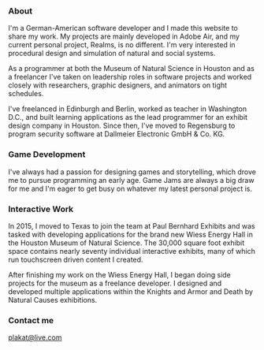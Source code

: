 ### About

I'm a German-American software developer and I made this website to share my work. My projects are mainly developed in Adobe Air, and my current personal project, Realms, is no different. I'm very interested in procedural design and simulation of natural and social systems.

As a programmer at both the Museum of Natural Science in Houston and as a freelancer I've taken on leadership roles in software projects and worked closely with researchers, graphic designers, and animators on tight schedules.

I've freelanced in Edinburgh and Berlin, worked as teacher in Washington D.C., and built learning applications as the lead programmer for an exhibit design company in Houston. Since then, I've moved to Regensburg to program security software at Dallmeier Electronic GmbH & Co. KG.

### Game Development

I've always had a passion for designing games and storytelling, which drove me to pursue programming an early age. Game Jams are always a big draw for me and I'm eager to get busy on whatever my latest personal project is.

### Interactive Work

In 2015, I moved to Texas to join the team at Paul Bernhard Exhibits and was tasked with developing applications for the brand new Wiess Energy Hall in the Houston Museum of Natural Science. The 30,000 square foot exhibit space contains nearly seventy individual interactive exhibits, many of which run touchscreen driven content I created.

After finishing my work on the Wiess Energy Hall, I began doing side projects for the museum as a freelance developer. I designed and developed multiple applications within the Knights and Armor and Death by Natural Causes exhibitions.

### Contact me

[plakat@live.com](mailto:plakat@live.com)
